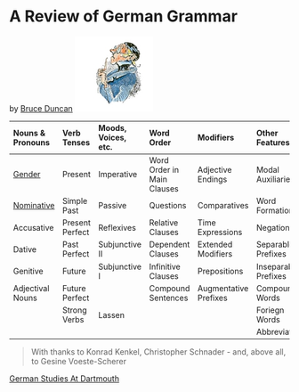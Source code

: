 ﻿A Review of German Grammar
=======

by [Bruce Duncan](http://german.dartmouth.edu/people/bruce-duncan)
![Lehrer](assets/images/lehrer_md.jpg)

| Nouns & Pronouns                  | Verb Tenses     | Moods, Voices, etc. | Word Order                  | Modifiers             | Other Features       |
| :-------------------------------- | :-------------- | :------------------ | :-------------------------- | :-------------------- | :------------------- |
| [Gender](nouns/gender.md)         | Present         | Imperative          | Word Order in  Main Clauses | Adjective Endings     | Modal Auxiliaries    |
| [Nominative](nouns/nominative.md) | Simple Past     | Passive             | Questions                   | Comparatives          | Word Formation       |
| Accusative                        | Present Perfect | Reflexives          | Relative Clauses            | Time Expressions      | Negations            |
| Dative                            | Past Perfect    | Subjunctive II      | Dependent Clauses           | Extended Modifiers    | Separable Prefixes   |
| Genitive                          | Future          | Subjunctive I       | Infinitive Clauses          | Prepositions          | Inseparable Prefixes |
| Adjectival Nouns                  | Future Perfect  |                     | Compound Sentences          | Augmentative Prefixes | Compound Words       |
|                                   | Strong Verbs    | Lassen              |                             |                       | Foriegn Words        |
|                                   |                 |                     |                             |                       | Abbreviations        |

> With thanks to Konrad Kenkel, Christopher Schnader - and, above all, to Gesine Voeste-Scherer

[German Studies At Dartmouth](http://german.dartmouth.edu/)